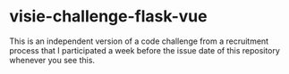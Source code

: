# visie-challenge-flask-vue
This is an independent version of a code challenge from a recruitment process that I participated a week before the issue date of this repository whenever you see this.

